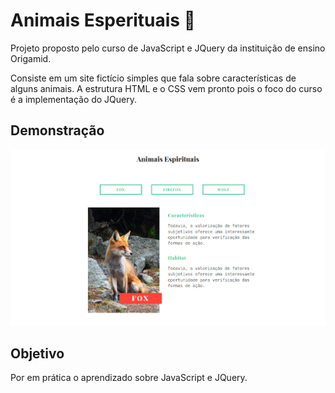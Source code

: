 # Animais Esperituais 🚧

Projeto proposto pelo curso de JavaScript e JQuery da instituição de ensino Origamid.

Consiste em um site fictício simples que fala sobre características de alguns animais.
A estrutura HTML e o CSS vem pronto pois o foco do curso é a implementação do JQuery.

## Demonstração

![Parte da home do site](image.png)

## Objetivo

Por em prática o aprendizado sobre JavaScript e JQuery.
